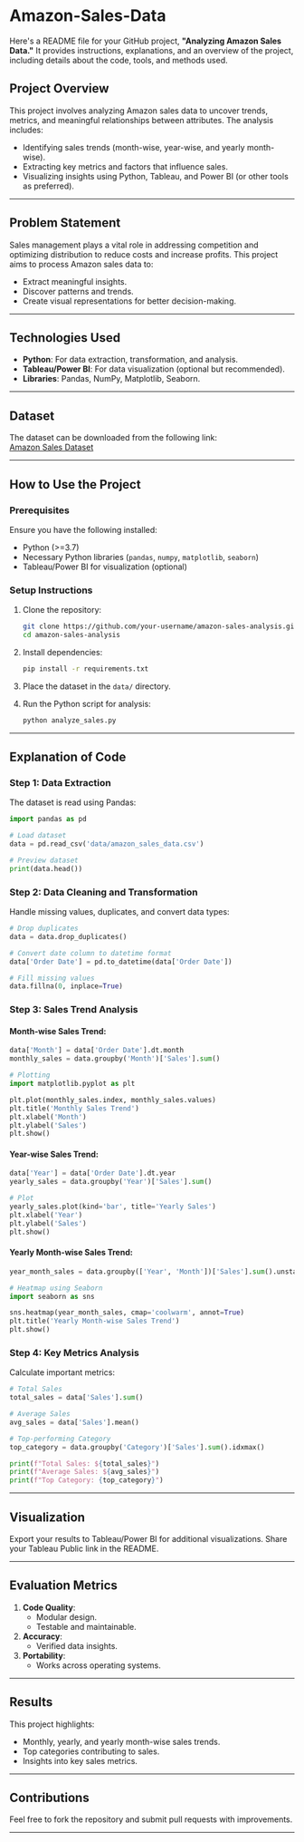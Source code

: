 # Amazon-Sales-Data
Here's a README file for your GitHub project, **"Analyzing Amazon Sales Data."** It provides instructions, explanations, and an overview of the project, including details about the code, tools, and methods used.

## Project Overview
This project involves analyzing Amazon sales data to uncover trends, metrics, and meaningful relationships between attributes. The analysis includes:

- Identifying sales trends (month-wise, year-wise, and yearly month-wise).
- Extracting key metrics and factors that influence sales.
- Visualizing insights using Python, Tableau, and Power BI (or other tools as preferred).

---

## Problem Statement
Sales management plays a vital role in addressing competition and optimizing distribution to reduce costs and increase profits. This project aims to process Amazon sales data to:
- Extract meaningful insights.
- Discover patterns and trends.
- Create visual representations for better decision-making.

---

## Technologies Used
- **Python**: For data extraction, transformation, and analysis.
- **Tableau/Power BI**: For data visualization (optional but recommended).
- **Libraries**: Pandas, NumPy, Matplotlib, Seaborn.

---

## Dataset
The dataset can be downloaded from the following link:  
[Amazon Sales Dataset](https://drive.google.com/file/d/10sofXyF6NjwN6ngLyFfiPI-CUDpeqaN_/view?usp=share_link)

---

## How to Use the Project

### Prerequisites
Ensure you have the following installed:
- Python (>=3.7)
- Necessary Python libraries (`pandas`, `numpy`, `matplotlib`, `seaborn`)
- Tableau/Power BI for visualization (optional)

### Setup Instructions
1. Clone the repository:
   ```bash
   git clone https://github.com/your-username/amazon-sales-analysis.git
   cd amazon-sales-analysis
   ```
2. Install dependencies:
   ```bash
   pip install -r requirements.txt
   ```

3. Place the dataset in the `data/` directory.

4. Run the Python script for analysis:
   ```bash
   python analyze_sales.py
   ```

---

## Explanation of Code
### Step 1: Data Extraction
The dataset is read using Pandas:
```python
import pandas as pd

# Load dataset
data = pd.read_csv('data/amazon_sales_data.csv')

# Preview dataset
print(data.head())
```

### Step 2: Data Cleaning and Transformation
Handle missing values, duplicates, and convert data types:
```python
# Drop duplicates
data = data.drop_duplicates()

# Convert date column to datetime format
data['Order Date'] = pd.to_datetime(data['Order Date'])

# Fill missing values
data.fillna(0, inplace=True)
```

### Step 3: Sales Trend Analysis
#### Month-wise Sales Trend:
```python
data['Month'] = data['Order Date'].dt.month
monthly_sales = data.groupby('Month')['Sales'].sum()

# Plotting
import matplotlib.pyplot as plt

plt.plot(monthly_sales.index, monthly_sales.values)
plt.title('Monthly Sales Trend')
plt.xlabel('Month')
plt.ylabel('Sales')
plt.show()
```

#### Year-wise Sales Trend:
```python
data['Year'] = data['Order Date'].dt.year
yearly_sales = data.groupby('Year')['Sales'].sum()

# Plot
yearly_sales.plot(kind='bar', title='Yearly Sales')
plt.xlabel('Year')
plt.ylabel('Sales')
plt.show()
```

#### Yearly Month-wise Sales Trend:
```python
year_month_sales = data.groupby(['Year', 'Month'])['Sales'].sum().unstack()

# Heatmap using Seaborn
import seaborn as sns

sns.heatmap(year_month_sales, cmap='coolwarm', annot=True)
plt.title('Yearly Month-wise Sales Trend')
plt.show()
```

### Step 4: Key Metrics Analysis
Calculate important metrics:
```python
# Total Sales
total_sales = data['Sales'].sum()

# Average Sales
avg_sales = data['Sales'].mean()

# Top-performing Category
top_category = data.groupby('Category')['Sales'].sum().idxmax()

print(f"Total Sales: ${total_sales}")
print(f"Average Sales: ${avg_sales}")
print(f"Top Category: {top_category}")
```

---

## Visualization
Export your results to Tableau/Power BI for additional visualizations. Share your Tableau Public link in the README.

---

## Evaluation Metrics
1. **Code Quality**:
   - Modular design.
   - Testable and maintainable.
2. **Accuracy**:
   - Verified data insights.
3. **Portability**:
   - Works across operating systems.

---

## Results
This project highlights:
- Monthly, yearly, and yearly month-wise sales trends.
- Top categories contributing to sales.
- Insights into key sales metrics.

---

## Contributions
Feel free to fork the repository and submit pull requests with improvements.

---
